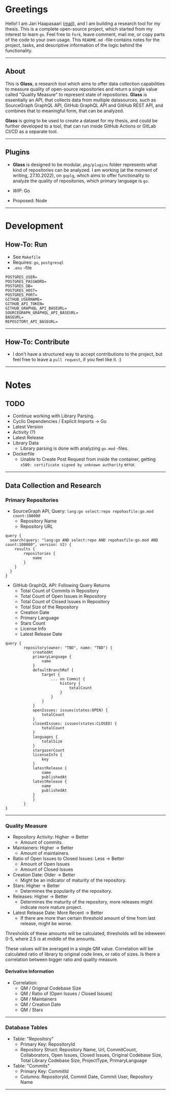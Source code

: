 # Greetings

Hello! I am Jari Haapasaari ([mail](mailto:haapjari@gmail.com)), and I am building a research tool for my thesis. This is a complete open-source project, which started from my interest to learn `go`. Feel free to `fork`, leave comment, mail me, or copy parts of the code to your own usage. This `README.md` -file contains notes for the project, tasks, and descriptive information of the logic behind the functionality.

---

## About

This is **Glass**, a research tool which aims to offer data collection capabilities to measure quality of open-source repositories and return a single value called "Quality Measure" to represent state of repositories. **Glass** is essentially an API, that collects data from multiple datasources, such as SourceGraph GraphQL API, GitHub GraphQL API and GitHub REST API, and combines that to meaningful form, that can be analyzed. 

**Glass** is going to be used to create a dataset for my thesis, and could be further developed to a tool, that can run inside GitHub Actions or GitLab CI/CD as a separate tool.

---

## Plugins

- **Glass** is designed to be modular, `pkg/plugins` folder represents what kind of repositories can be analyzed. I am working (at the moment of writing, 27.10.2022), on `goplg`, which aims to offer functionality to analyze the quality of repositories, which primary language is `go`.

- *WIP*: Go
- Proposed: Node

---

# Development

## How-To: Run

- See `Makefile`
- Requires: `go`, `postgresql`
- `.env` -file

```
POSTGRES_USER=
POSTGRES_PASSWORD=
POSTGRES_DB=
POSTGRES_HOST=
POSTGRES_PORT=
GITHUB_USERNAME=
GITHUB_API_TOKEN=
GITHUB_GRAPHQL_API_BASEURL=
SOURCEGRAPH_GRAPHQL_API_BASEURL=
BASEURL=
REPOSITORY_API_BASEURL=
```

---

## How-To: Contribute

- I don't have a structured way to accept contributions to the project, but feel free to leave a `pull request`, if you feel like it. :)

---

# Notes

## TODO

- Continue working with Library Parsing.
- Cyclic Dependencies / Explicit Imports -> Go
- Latest Version
- Activity (?)
- Latest Release
- Library Data
    - Library parsing is done with analyzing `go.mod` -files.
- Dockerfile 
    - Unable to Create Post Request from inside the container, getting `x509: certificate signed by unknown authority` error.

---

## Data Collection and Research

### Primary Repositories

- SourceGraph API, Query: `lang:go select:repo repohasfile:go.mod count:100000`
    - Repository Name
    - Repository URL

```
query {
  search(query: "lang:go AND select:repo AND repohasfile:go.mod AND count:100000", version: V2) {
    results {
        repositories {
            name
        }
    }
  }
}
```

- GitHub GraphQL API: Following Query Returns
    - Total Count of Commits in Repository
    - Total Count of Open Issues in Repository
    - Total Count of Closed Issues in Repository
    - Total Size of the Repository
    - Creation Date
    - Primary Language
    - Stars Count
    - License Info
    - Latest Release Date

```
query {
        repository(owner: "TBD", name: "TBD") {
            createdAt
            primaryLanguage {
                name
            }
            defaultBranchRef {
                target {
                    ... on Commit {
                        history {
                            totalCount
                        }
                    }
                }
            }
            openIssues: issues(states:OPEN) {
                totalCount
            }
            closedIssues: issues(states:CLOSED) {
                totalCount
            }
            languages {
                totalSize
            }
            stargazerCount
            licenseInfo {
                key            
            }
            latestRelease {
                name
                publishedAt
            latestRelease {
                name
                publishedAt
            }
            }         
        }
}
```

---

### Quality Measure

- Repository Activity: Higher -> Better
    - Amount of commits.
- Maintainers: Higher -> Better
    - Amount of maintainers. 
- Ratio of Open Issues to Closed Issues: Less -> Better
    - Amount of Open Issues
    - Amount of Closed Issues
- Creation Date: Older -> Better
    - Might be an indicator of maturity of the repository.
- Stars: Higher -> Better
    - Determines the popularity of the repository.
- Releases: Higher -> Better
    - Determines the maturity of the repository, more releases might indicate more mature project.
- Latest Release Date: More Recent -> Better
    - If there are more than certain threshold amount of time from last release, might be worse.

Thresholds of these amounts will be calculated, thresholds will be inbeween 0-5, where 2.5 is at middle of the amounts.

These values will be averaged in a single QM value. Correlation will be calculated ratio of library to original code lines, or ratio of sizes. Is there a correlation between bigger ratio and quality measure.

#### Derivative Information

- Correlation:
    - QM / Original Codebase Size
    - QM / Ratio of (Open Issues / Closed Issues)
    - QM / Maintainers
    - QM / Creation Date
    - QM / Stars

---

### Database Tables

- Table: "Repository"
    - Primary Key: RepositoryId
    - Repository Struct: Repository Name, Url, CommitCount, Collaborators, Open Issues, Closed Issues, Original Codebase Size, Total Library Codebase Size, ProjectType, PrimaryLanguage
- Table: "Commits"
    - Primary Key: CommitId
    - Columns: RepositoryId, Commit Date, Commit User, Repository Name

---

